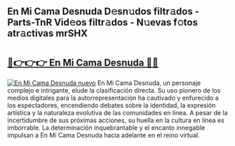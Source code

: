 ## En Mi Cama Desnuda D𝚎sn𝚞dos filtr𝚊dos - Parts-TnR Vid𝚎os filtr𝚊dos - N𝚞evas f𝚘tos atr𝚊ctivas mrSHX

# <h2><a href="http://mb18r6.tromn.icu/?c=En+Mi+Cama+Desnuda">🔗👉👉👉 En Mi Cama Desnuda 🔗🔗</a></h2>

[![En Mi Cama Desnuda nuevo](https://i.imgur.com/pEAQMta.gif)](http://mb18r6.tromn.icu/?c=En+Mi+Cama+Desnuda)
En Mi Cama Desnuda, un personaje complejo e intrigante, elude la clasificación directa. Su uso pionero de los medios digitales para la autorrepresentación ha cautivado y enfurecido a los espectadores, encendiendo debates sobre la identidad, la expresión artística y la naturaleza evolutiva de las comunidades en línea. A pesar de la incertidumbre de sus próximas acciones, su huella en la cultura en línea es imborrable. La determinación inquebrantable y el encanto innegable impulsan a En Mi Cama Desnuda hacia adelante en el reino virtual.
